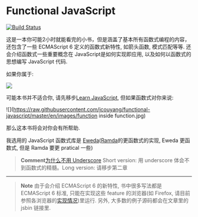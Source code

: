 # Functional JavaScript
[![Build Status](https://www.gitbook.io/button/status/book/jcouyang/functional-javascript)](https://www.gitbook.io/book/jcouyang/functional-javascript/activity)

这是一本你可能2小时就能看完的小书，但是涵盖了基本所有函数式编程的内容，还包含了一些 ECMAScript 6 定义的函数式新特性, 如箭头函数, 模式匹配等等. 还会介绍函数式一些重要概念在 JavaScript是如何实现即应用, 以及如何以函数式的思想编写 JavaScript 代码.

如果你属于:

![](https://raw.githubusercontent.com/jcouyang/functional-javascript/master/en/images/i%20have%20no%20idea%20what%20im%20doing.jpg)


可能本书并不适合你, 请先移步[Learn JavaScript](https://www.gitbook.io/book/gitbookio/javascript), 但如果函数式对你来说:

![](https://raw.githubusercontent.com/jcouyang/functional-javascript/master/en/images/function inside function.jpg)

那么这本书将会对你会有所帮助.

我选用的 JavaScript 函数式库是 [Eweda](https://rawgit.com/CrossEye/eweda/master/docs/eweda.html)([Ramda](https://rawgit.com/CrossEye/ramda/master/docs/ramda.html)的更函数式的实现,  Eweda 更函数式, 但是 Ramda 要更 pratical 一些)

> **Comment**[为什么不用 Underscore](http://fr.umio.us/why-ramda/) Short version: 用 underscore 体会不到函数式的精髓。Long version: 请移步第二章

----

> **Note** 由于会介绍 ECMAScript 6 的新特性, 书中很多写法都是 ECMAScript 6 标准, 只能在实现这些 feature 的浏览器(如 Firefox, 请目前参照各浏览器的[实现情况](http://kangax.github.io/compat-table/es6/))里运行. 另外, 大多数的例子源码都会在文章里的 jsbin 链接里.
